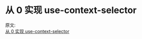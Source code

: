 # 从 0 实现 use-context-selector

原文:  
[从 0 实现 use-context-selector](https://mp.weixin.qq.com/s/vp7Jfxh7AmseD6L1NVpvZA)
